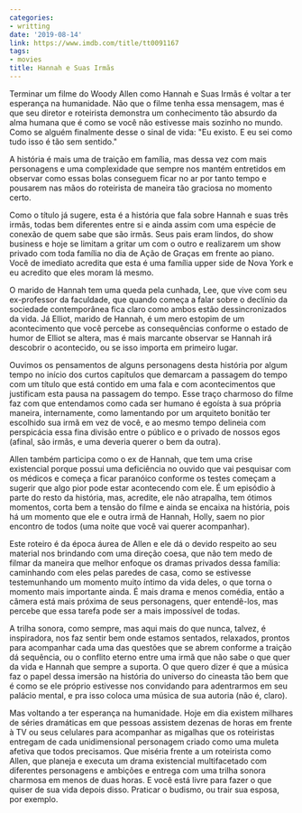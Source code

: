 ```yaml
---
categories:
- writting
date: '2019-08-14'
link: https://www.imdb.com/title/tt0091167
tags:
- movies
title: Hannah e Suas Irmãs
---
```


Terminar um filme do Woody Allen como Hannah e Suas Irmãs é voltar a ter esperança na humanidade. Não que o filme tenha essa mensagem, mas é que seu diretor e roteirista demonstra um conhecimento tão absurdo da alma humana que é como se você não estivesse mais sozinho no mundo. Como se alguém finalmente desse o sinal de vida: "Eu existo. E eu sei como tudo isso é tão sem sentido."

A história é mais uma de traição em família, mas dessa vez com mais personagens e uma complexidade que sempre nos mantém entretidos em observar como essas bolas conseguem ficar no ar por tanto tempo e pousarem nas mãos do roteirista de maneira tão graciosa no momento certo.

Como o título já sugere, esta é a história que fala sobre Hannah e suas três irmãs, todas bem diferentes entre si e ainda assim com uma espécie de conexão de quem sabe que são irmãs. Seus pais eram lindos, do show business e hoje se limitam a gritar um com o outro e realizarem um show privado com toda família no dia de Ação de Graças em frente ao piano. Você de imediato acredita que esta é uma família upper side de Nova York e eu acredito que eles moram lá mesmo.

O marido de Hannah tem uma queda pela cunhada, Lee, que vive com seu ex-professor da faculdade, que quando começa a falar sobre o declínio da sociedade contemporânea fica claro como ambos estão dessincronizados da vida. Já Elliot, marido de Hannah, é um mero estopim de um acontecimento que você percebe as consequências conforme o estado de humor de Elliot se altera, mas é mais marcante observar se Hannah irá descobrir o acontecido, ou se isso importa em primeiro lugar.

Ouvimos os pensamentos de alguns personagens desta história por algum tempo no início dos curtos capítulos que demarcam a passagem do tempo com um título que está contido em uma fala e com acontecimentos que justificam esta pausa na passagem do tempo. Esse traço charmoso do filme faz com que entendamos como cada ser humano é egoísta à sua própria maneira, internamente, como lamentando por um arquiteto bonitão ter escolhido sua irmã em vez de você, e ao mesmo tempo delineia com perspicácia essa fina divisão entre o público e o privado de nossos egos (afinal, são irmãs, e uma deveria querer o bem da outra).

Allen também participa como o ex de Hannah, que tem uma crise existencial porque possui uma deficiência no ouvido que vai pesquisar com os médicos e começa a ficar paranóico conforme os testes começam a sugerir que algo pior pode estar acontecendo com ele. É um episódio à parte do resto da história, mas, acredite, ele não atrapalha, tem ótimos momentos, corta bem a tensão do filme e ainda se encaixa na história, pois há um momento que ele e outra irmã de Hannah, Holly, saem no pior encontro de todos (uma noite que você vai querer acompanhar).

Este roteiro é da época áurea de Allen e ele dá o devido respeito ao seu material nos brindando com uma direção coesa, que não tem medo de filmar da maneira que melhor enfoque os dramas privados dessa família: caminhando com eles pelas paredes de casa, como se estivesse testemunhando um momento muito íntimo da vida deles, o que torna o momento mais importante ainda. É mais drama e menos comédia, então a câmera está mais próxima de seus personagens, quer entendê-los, mas percebe que essa tarefa pode ser a mais impossível de todas.

A trilha sonora, como sempre, mas aqui mais do que nunca, talvez, é inspiradora, nos faz sentir bem onde estamos sentados, relaxados, prontos para acompanhar cada uma das questões que se abrem conforme a traição dá sequência, ou o conflito eterno entre uma irmã que não sabe o que quer da vida e Hannah que sempre a suporta. O que quero dizer é que a música faz o papel dessa imersão na história do universo do cineasta tão bem que é como se ele próprio estivesse nos convidando para adentrarmos em seu palácio mental, e pra isso coloca uma música de sua autoria (não é, claro).

Mas voltando a ter esperança na humanidade. Hoje em dia existem milhares de séries dramáticas em que pessoas assistem dezenas de horas em frente à TV ou seus celulares para acompanhar as migalhas que os roteiristas entregam de cada unidimensional personagem criado como uma muleta afetiva que todos precisamos. Que miséria frente a um roteirista como Allen, que planeja e executa um drama existencial multifacetado com diferentes personagens e ambições e entrega com uma trilha sonora charmosa em menos de duas horas. E você está livre para fazer o que quiser de sua vida depois disso. Praticar o budismo, ou trair sua esposa, por exemplo.